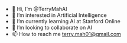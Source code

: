 - 👋 Hi, I’m @TerryMahAI
- 👀 I’m interested in Artificial Intelligence
- 🌱 I’m currently learning AI at Stanford Online
- 💞️ I’m looking to collaborate on AI
- 📫 How to reach me terry.mah01@gmail.com
